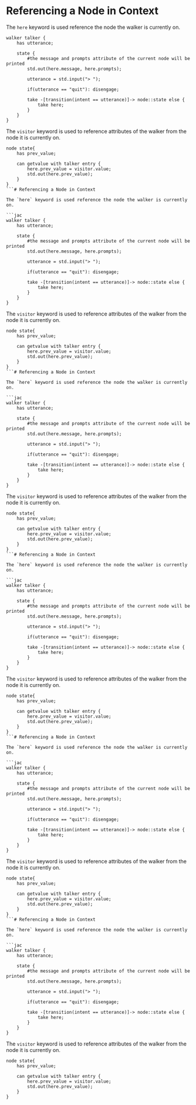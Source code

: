 # Referencing a Node in Context

The `here` keyword is used reference the node the walker is currently on.

```jac 
walker talker {
    has utterance;

    state {
        #the message and prompts attribute of the current node will be printed
        std.out(here.message, here.prompts);

        utterance = std.input("> ");

        if(utterance == "quit"): disengage;

        take -[transition(intent == utterance)]-> node::state else {
            take here;
        }
    }
}

```
The `visitor` keyword is used to reference attributes of the walker from the node it is currently on.

```jac
node state{
    has prev_value;

    can getvalue with talker entry {
        here.prev_value = visitor.value;
        std.out(here.prev_value);
    }
}
```# Referencing a Node in Context

The `here` keyword is used reference the node the walker is currently on.

```jac 
walker talker {
    has utterance;

    state {
        #the message and prompts attribute of the current node will be printed
        std.out(here.message, here.prompts);

        utterance = std.input("> ");

        if(utterance == "quit"): disengage;

        take -[transition(intent == utterance)]-> node::state else {
            take here;
        }
    }
}

```
The `visitor` keyword is used to reference attributes of the walker from the node it is currently on.

```jac
node state{
    has prev_value;

    can getvalue with talker entry {
        here.prev_value = visitor.value;
        std.out(here.prev_value);
    }
}
```# Referencing a Node in Context

The `here` keyword is used reference the node the walker is currently on.

```jac 
walker talker {
    has utterance;

    state {
        #the message and prompts attribute of the current node will be printed
        std.out(here.message, here.prompts);

        utterance = std.input("> ");

        if(utterance == "quit"): disengage;

        take -[transition(intent == utterance)]-> node::state else {
            take here;
        }
    }
}

```
The `visitor` keyword is used to reference attributes of the walker from the node it is currently on.

```jac
node state{
    has prev_value;

    can getvalue with talker entry {
        here.prev_value = visitor.value;
        std.out(here.prev_value);
    }
}
```# Referencing a Node in Context

The `here` keyword is used reference the node the walker is currently on.

```jac 
walker talker {
    has utterance;

    state {
        #the message and prompts attribute of the current node will be printed
        std.out(here.message, here.prompts);

        utterance = std.input("> ");

        if(utterance == "quit"): disengage;

        take -[transition(intent == utterance)]-> node::state else {
            take here;
        }
    }
}

```
The `visitor` keyword is used to reference attributes of the walker from the node it is currently on.

```jac
node state{
    has prev_value;

    can getvalue with talker entry {
        here.prev_value = visitor.value;
        std.out(here.prev_value);
    }
}
```# Referencing a Node in Context

The `here` keyword is used reference the node the walker is currently on.

```jac 
walker talker {
    has utterance;

    state {
        #the message and prompts attribute of the current node will be printed
        std.out(here.message, here.prompts);

        utterance = std.input("> ");

        if(utterance == "quit"): disengage;

        take -[transition(intent == utterance)]-> node::state else {
            take here;
        }
    }
}

```
The `visitor` keyword is used to reference attributes of the walker from the node it is currently on.

```jac
node state{
    has prev_value;

    can getvalue with talker entry {
        here.prev_value = visitor.value;
        std.out(here.prev_value);
    }
}
```# Referencing a Node in Context

The `here` keyword is used reference the node the walker is currently on.

```jac 
walker talker {
    has utterance;

    state {
        #the message and prompts attribute of the current node will be printed
        std.out(here.message, here.prompts);

        utterance = std.input("> ");

        if(utterance == "quit"): disengage;

        take -[transition(intent == utterance)]-> node::state else {
            take here;
        }
    }
}

```
The `visitor` keyword is used to reference attributes of the walker from the node it is currently on.

```jac
node state{
    has prev_value;

    can getvalue with talker entry {
        here.prev_value = visitor.value;
        std.out(here.prev_value);
    }
}
```